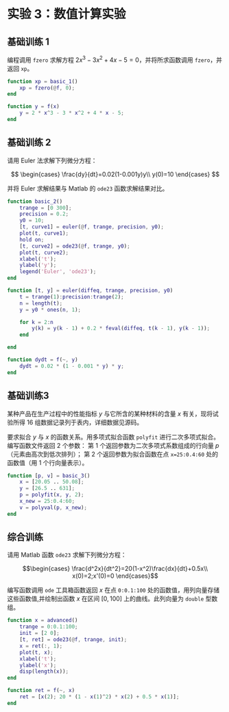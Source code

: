 # 实验 3：数值计算实验

## 基础训练 1

编程调用 `fzero` 求解方程 $2x^3-3x^2+4x-5=0$，并将所求函数调用 `fzero`，并返回 `xp`。

```Matlab
function xp = basic_1()
    xp = fzero(@f, 0);
end

function y = f(x)
    y = 2 * x^3 - 3 * x^2 + 4 * x - 5;
end
```

## 基础训练 2

请用 Euler 法求解下列微分方程：

$$
\begin{cases}
    \frac{dy}{dt}=0.02(1-0.001y)y\\
    y(0)=10
\end{cases}
$$

并将 Euler 求解结果与 Matlab 的 `ode23` 函数求解结果对比。

```Matlab
function basic_2()
    trange = [0 300];
    precision = 0.2;
    y0 = 10;
    [t, curve1] = euler(@f, trange, precision, y0);
    plot(t, curve1);
    hold on;
    [t, curve2] = ode23(@f, trange, y0);
    plot(t, curve2);
    xlabel('t');
    ylabel('y');
    legend('Euler', 'ode23');
end

function [t, y] = euler(diffeq, trange, precision, y0)
    t = trange(1):precision:trange(2);
    n = length(t);
    y = y0 * ones(n, 1);

    for k = 2:n
        y(k) = y(k - 1) + 0.2 * feval(diffeq, t(k - 1), y(k - 1));
    end

end

function dydt = f(~, y)
    dydt = 0.02 * (1 - 0.001 * y) * y;
end
```

## 基础训练3

某种产品在生产过程中的性能指标 $y$ 与它所含的某种材料的含量 $x$ 有关，现将试验所得 16 组数据记录列于表内，详细数据见源码。

要求拟合 $y$ 与 $x$ 的函数关系。用多项式拟合函数 `polyfit` 进行二次多项式拟合。编写函数文件返回 2 个参数：
第 1 个返回参数为二次多项式系数组成的行向量 $p$（元素由高次到低次排列）；
第 2 个返回参数为拟合函数在点 `x=25:0.4:60` 处的函数值（用 1 个行向量表示）。

```Matlab
function [p, v] = basic_3()
    x = [20.05 .. 50.08];
    y = [26.5 .. 631];
    p = polyfit(x, y, 2);
    x_new = 25:0.4:60;
    v = polyval(p, x_new);
end
```

## 综合训练

请用 Matlab 函数 `ode23` 求解下列微分方程：

$$\begin{cases}
    \frac{d^2x}{dt^2}=20(1-x^2)\frac{dx}{dt}+0.5x\\
    x(0)=2;x'(0)=0
\end{cases}$$

编写函数调用 `ode` 工具箱函数返回 $x$ 在点 `0:0.1:100` 处的函数值，用列向量存储这些函数值,并绘制出函数 $x$ 在区间 $[0,100]$ 上的曲线。此列向量为 `double` 型数组。

```Matlab
function x = advanced()
    trange = 0:0.1:100;
    init = [2 0];
    [t, ret] = ode23(@f, trange, init);
    x = ret(:, 1);
    plot(t, x);
    xlabel('t');
    ylabel('x');
    disp(length(x));
end

function ret = f(~, x)
    ret = [x(2); 20 * (1 - x(1)^2) * x(2) + 0.5 * x(1)];
end
```

